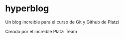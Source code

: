 # hyperblog
Un blog increible para el curso de Git y Github de Platzi

Creado por el increíble Platzi Team